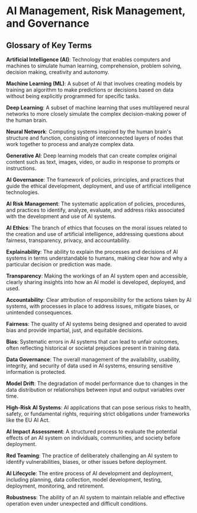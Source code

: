 # AI Management, Risk Management, and Governance
## Glossary of Key Terms

**Artificial Intelligence (AI)**: Technology that enables computers and machines to simulate human learning, comprehension, problem solving, decision making, creativity and autonomy.

**Machine Learning (ML)**: A subset of AI that involves creating models by training an algorithm to make predictions or decisions based on data without being explicitly programmed for specific tasks.

**Deep Learning**: A subset of machine learning that uses multilayered neural networks to more closely simulate the complex decision-making power of the human brain.

**Neural Network**: Computing systems inspired by the human brain's structure and function, consisting of interconnected layers of nodes that work together to process and analyze complex data.

**Generative AI**: Deep learning models that can create complex original content such as text, images, video, or audio in response to prompts or instructions.

**AI Governance**: The framework of policies, principles, and practices that guide the ethical development, deployment, and use of artificial intelligence technologies.

**AI Risk Management**: The systematic application of policies, procedures, and practices to identify, analyze, evaluate, and address risks associated with the development and use of AI systems.

**AI Ethics**: The branch of ethics that focuses on the moral issues related to the creation and use of artificial intelligence, addressing questions about fairness, transparency, privacy, and accountability.

**Explainability**: The ability to explain the processes and decisions of AI systems in terms understandable to humans, making clear how and why a particular decision or prediction was made.

**Transparency**: Making the workings of an AI system open and accessible, clearly sharing insights into how an AI model is developed, deployed, and used.

**Accountability**: Clear attribution of responsibility for the actions taken by AI systems, with processes in place to address issues, mitigate biases, or unintended consequences.

**Fairness**: The quality of AI systems being designed and operated to avoid bias and provide impartial, just, and equitable decisions.

**Bias**: Systematic errors in AI systems that can lead to unfair outcomes, often reflecting historical or societal prejudices present in training data.

**Data Governance**: The overall management of the availability, usability, integrity, and security of data used in AI systems, ensuring sensitive information is protected.

**Model Drift**: The degradation of model performance due to changes in the data distribution or relationships between input and output variables over time.

**High-Risk AI Systems**: AI applications that can pose serious risks to health, safety, or fundamental rights, requiring strict obligations under frameworks like the EU AI Act.

**AI Impact Assessment**: A structured process to evaluate the potential effects of an AI system on individuals, communities, and society before deployment.

**Red Teaming**: The practice of deliberately challenging an AI system to identify vulnerabilities, biases, or other issues before deployment.

**AI Lifecycle**: The entire process of AI development and deployment, including planning, data collection, model development, testing, deployment, monitoring, and retirement.

**Robustness**: The ability of an AI system to maintain reliable and effective operation even under unexpected and difficult conditions.
